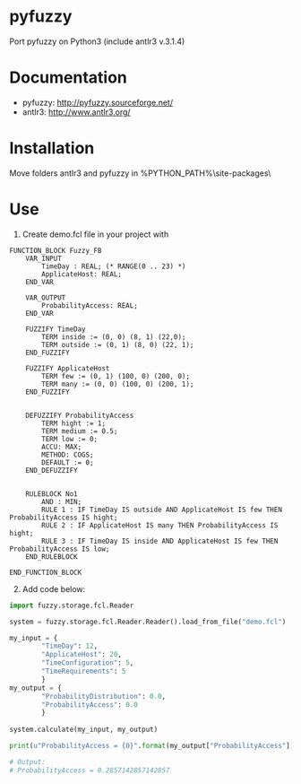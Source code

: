 # pyfuzzy
Port pyfuzzy on Python3 (include antlr3 v.3.1.4)

# Documentation

* pyfuzzy: http://pyfuzzy.sourceforge.net/
* antlr3: http://www.antlr3.org/

# Installation

Move folders antlr3 and pyfuzzy in %PYTHON_PATH%\site-packages\

# Use

1. Create demo.fcl file in your project with

```
FUNCTION_BLOCK Fuzzy_FB
    VAR_INPUT
        TimeDay : REAL; (* RANGE(0 .. 23) *)
        ApplicateHost: REAL;
    END_VAR

    VAR_OUTPUT
        ProbabilityAccess: REAL;
    END_VAR

    FUZZIFY TimeDay
        TERM inside := (0, 0) (8, 1) (22,0);
        TERM outside := (0, 1) (8, 0) (22, 1);
    END_FUZZIFY

    FUZZIFY ApplicateHost
        TERM few := (0, 1) (100, 0) (200, 0);
        TERM many := (0, 0) (100, 0) (200, 1);
    END_FUZZIFY


    DEFUZZIFY ProbabilityAccess
        TERM hight := 1;
        TERM medium := 0.5;
        TERM low := 0;
        ACCU: MAX;
        METHOD: COGS;
        DEFAULT := 0;
    END_DEFUZZIFY


    RULEBLOCK No1
        AND : MIN;
        RULE 1 : IF TimeDay IS outside AND ApplicateHost IS few THEN ProbabilityAccess IS hight;
        RULE 2 : IF ApplicateHost IS many THEN ProbabilityAccess IS hight;
        RULE 3 : IF TimeDay IS inside AND ApplicateHost IS few THEN ProbabilityAccess IS low;
    END_RULEBLOCK

END_FUNCTION_BLOCK
```

2. Add code below:

```python
import fuzzy.storage.fcl.Reader

system = fuzzy.storage.fcl.Reader.Reader().load_from_file("demo.fcl")

my_input = {
        "TimeDay": 12,
        "ApplicateHost": 20,
        "TimeConfiguration": 5,
        "TimeRequirements": 5
        }
my_output = {
        "ProbabilityDistribution": 0.0,
        "ProbabilityAccess": 0.0
        }
        
system.calculate(my_input, my_output)

print(u"ProbabilityAccess = {0}".format(my_output["ProbabilityAccess"]))

# Output:
# ProbabilityAccess = 0.2857142857142857
```
